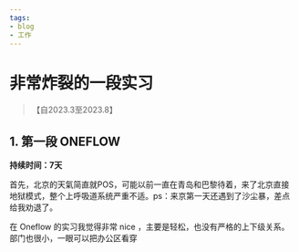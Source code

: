 ```yaml
---
tags:
- blog
- 工作
---
```


# 非常炸裂的一段实习
> 【自2023.3至2023.8】

## 1. 第一段 ONEFLOW

**持续时间：7天**

首先，北京的天氣简直就POS，可能以前一直在青岛和巴黎待着，来了北京直接地狱模式，整个上呼吸道系统严重不适。ps：来京第一天还遇到了沙尘暴，差点给我劝退了。

在 Oneflow 的实习我觉得非常 nice ，主要是轻松，也没有严格的上下级关系。部门也很小，一眼可以把办公区看穿
